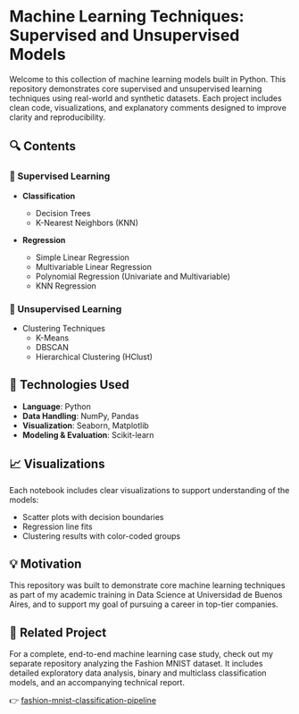 # Machine Learning Techniques: Supervised and Unsupervised Models

Welcome to this collection of machine learning models built in Python. This repository demonstrates core supervised and unsupervised learning techniques using real-world and synthetic datasets. Each project includes clean code, visualizations, and explanatory comments designed to improve clarity and reproducibility.

## 🔍 Contents

### 📌 Supervised Learning

- **Classification**
  - Decision Trees
  - K-Nearest Neighbors (KNN)

- **Regression**
  - Simple Linear Regression
  - Multivariable Linear Regression
  - Polynomial Regression (Univariate and Multivariable)
  - KNN Regression

### 📌 Unsupervised Learning

- Clustering Techniques
  - K-Means
  - DBSCAN
  - Hierarchical Clustering (HClust)

## 🧰 Technologies Used

- **Language**: Python
- **Data Handling**: NumPy, Pandas
- **Visualization**: Seaborn, Matplotlib
- **Modeling & Evaluation**: Scikit-learn

## 📈 Visualizations

Each notebook includes clear visualizations to support understanding of the models:
- Scatter plots with decision boundaries
- Regression line fits
- Clustering results with color-coded groups

## 💡 Motivation

This repository was built to demonstrate core machine learning techniques as part of my academic training in Data Science at Universidad de Buenos Aires, and to support my goal of pursuing a career in top-tier companies.

## 🔗 Related Project  
For a complete, end-to-end machine learning case study, check out my separate repository analyzing the Fashion MNIST dataset. It includes detailed exploratory data analysis, binary and multiclass classification models, and an accompanying technical report.

👉 [fashion-mnist-classification-pipeline](https://github.com/JoaquinArn/fashion-mnist-classification-pipeline)

